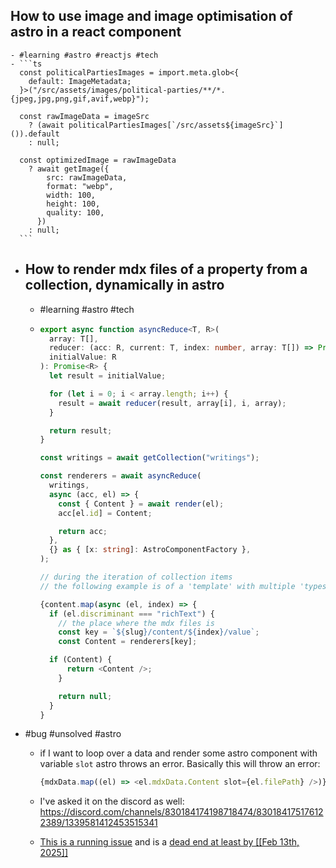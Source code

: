 ## How to use image and image optimisation of astro in a react component
	- #learning #astro #reactjs #tech
	- ```ts
	  const politicalPartiesImages = import.meta.glob<{
	    default: ImageMetadata;
	  }>("/src/assets/images/political-parties/**/*.{jpeg,jpg,png,gif,avif,webp}");
	  
	  const rawImageData = imageSrc
	    ? (await politicalPartiesImages[`/src/assets${imageSrc}`]()).default
	    : null;
	  
	  const optimizedImage = rawImageData
	    ? await getImage({
	        src: rawImageData,
	        format: "webp",
	        width: 100,
	        height: 100,
	        quality: 100,
	      })
	    : null;
	  ```
- ## How to render mdx files of a property from a collection, dynamically in astro
	- #learning #astro #tech
	- ```ts
	  export async function asyncReduce<T, R>(
	    array: T[],
	    reducer: (acc: R, current: T, index: number, array: T[]) => Promise<R>,
	    initialValue: R
	  ): Promise<R> {
	    let result = initialValue;
	  
	    for (let i = 0; i < array.length; i++) {
	      result = await reducer(result, array[i], i, array);
	    }
	  
	    return result;
	  }
	  
	  const writings = await getCollection("writings");
	  
	  const renderers = await asyncReduce(
	    writings,
	    async (acc, el) => {
	      const { Content } = await render(el);
	      acc[el.id] = Content;
	  
	      return acc;
	    },
	    {} as { [x: string]: AstroComponentFactory },
	  );
	  
	  // during the iteration of collection items
	  // the following example is of a 'template' with multiple 'types' of content possible in a list
	  
	  {content.map(async (el, index) => {
	    if (el.discriminant === "richText") {
	      // the place where the mdx files is 
	      const key = `${slug}/content/${index}/value`;
	      const Content = renderers[key];
	  
	    if (Content) {
	        return <Content />;
	      }
	  
	      return null;
	    }
	  }
	  ```
- #bug #unsolved #astro
	- if I want to loop over a data and render some astro component with variable `slot` astro throws an error. Basically this will throw an error:
	  
	  ```ts
	  {mdxData.map((el) => <el.mdxData.Content slot={el.filePath} />)}
	  ```
	- I've asked it on the discord as well: https://discord.com/channels/830184174198718474/830184175176122389/1339581412453515341
	- [This is a running issue](https://github.com/withastro/compiler/issues/868#issuecomment-1862594782) and is a [dead end at least by [[Feb 13th, 2025]]](https://github.com/withastro/compiler/issues/868#issuecomment-2459656696)